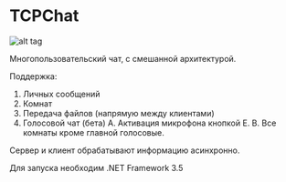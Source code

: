 ﻿TCPChat
=======

![alt tag](https://raw.github.com/Nirklav/TCPChat/master/screen.png)

Многопользовательский чат, с смешанной архитектурой.

Поддержка:
  1. Личных сообщений
  2. Комнат
  3. Передача файлов (напрямую между клиентами)
  4. Голосовой чат (бета)
    A. Активация микрофона кнопкой E.
    B. Все комнаты кроме главной голосовые.
  
Сервер и клиент обрабатывают информацию асинхронно.


Для запуска необходим .NET Framework 3.5
